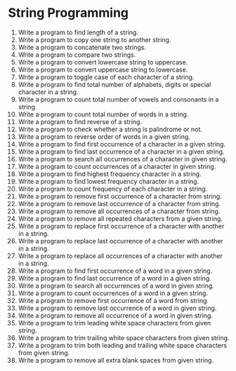 # String Programming

1. Write a program to find length of a string.
2. Write a program to copy one string to another string.
3. Write a program to concatenate two strings.
4. Write a program to compare two strings.
5. Write a program to convert lowercase string to uppercase.
6. Write a program to convert uppercase string to lowercase.
7. Write a program to toggle case of each character of a string.
8. Write a program to find total number of alphabets, digits or special character in a string.
9. Write a program to count total number of vowels and consonants in a string.
10. Write a program to count total number of words in a string.
11. Write a program to find reverse of a string.
12. Write a program to check whether a string is palindrome or not.
13. Write a program to reverse order of words in a given string.
14. Write a program to find first occurrence of a character in a given string.
15. Write a program to find last occurrence of a character in a given string.
16. Write a program to search all occurrences of a character in given string.
17. Write a program to count occurrences of a character in given string.
18. Write a program to find highest frequency character in a string.
19. Write a program to find lowest frequency character in a string.
20. Write a program to count frequency of each character in a string.
21. Write a program to remove first occurrence of a character from string.
22. Write a program to remove last occurrence of a character from string.
23. Write a program to remove all occurrences of a character from string.
24. Write a program to remove all repeated characters from a given string.
25. Write a program to replace first occurrence of a character with another in a string.
26. Write a program to replace last occurrence of a character with another in a string.
27. Write a program to replace all occurrences of a character with another in a string.
28. Write a program to find first occurrence of a word in a given string.
29. Write a program to find last occurrence of a word in a given string.
30. Write a program to search all occurrences of a word in given string.
31. Write a program to count occurrences of a word in a given string.
32. Write a program to remove first occurrence of a word from string.
33. Write a program to remove last occurrence of a word in given string.
34. Write a program to remove all occurrence of a word in given string.
35. Write a program to trim leading white space characters from given string.
36. Write a program to trim trailing white space characters from given string.
37. Write a program to trim both leading and trailing white space characters from given string.
38. Write a program to remove all extra blank spaces from given string.
